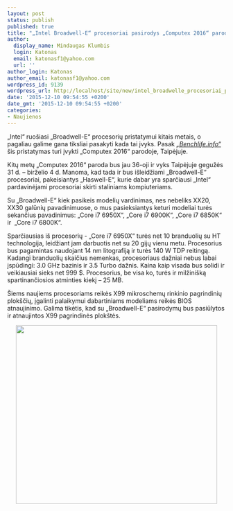 ```yaml
---
layout: post
status: publish
published: true
title: "„Intel Broadwell-E“ procesoriai pasirodys „Computex 2016“ parodoje"
author:
  display_name: Mindaugas Klumbis
  login: Katonas
  email: katonasf1@yahoo.com
  url: ''
author_login: Katonas
author_email: katonasf1@yahoo.com
wordpress_id: 9139
wordpress_url: http://localhost/site/new/intel_broadwelle_procesoriai_pasirodys_computex_2016_parodoje_/
date: '2015-12-10 09:54:55 +0200'
date_gmt: '2015-12-10 09:54:55 +0200'
categories:
- Naujienos
---
```

<p>
	&bdquo;Intel&ldquo; ruo&scaron;iasi &bdquo;Broadwell-E&ldquo; procesorių pristatymui kitais metais, o pagaliau galime gana tiksliai pasakyti kada tai įvyks. Pasak <em><a href="https://benchlife.info/intel-will-announce-14nm-broadwell-e-in-computex-2016-12092015/">&bdquo;Benchlife.info&ldquo;</a></em> &scaron;is pristatymas turi įvykti &bdquo;Computex 2016&ldquo; parodoje, Taipėjuje.</p>
<p>
	Kitų metų &bdquo;Computex 2016&ldquo; paroda bus jau 36-oji ir vyks Taipėjuje gegužės 31 d. &ndash; birželio 4 d. Manoma, kad tada ir bus i&scaron;leidžiami &bdquo;Broadwell-E&ldquo; procesoriai, pakeisiantys &bdquo;Haswell-E&ldquo;, kurie dabar yra sparčiausi &bdquo;Intel&ldquo; pardavinėjami procesoriai skirti staliniams kompiuteriams.</p>
<p>
	Su &bdquo;Broadwell-E&ldquo; kiek pasikeis modelių vardinimas, nes nebeliks XX20, XX30 galūnių pavadinimuose, o mus pasieksiantys keturi modeliai turės sekančius pavadinimus: &bdquo;Core i7 6950X&ldquo;, &bdquo;Core i7 6900K&ldquo;, &bdquo;Core i7 6850K&ldquo; ir&nbsp; &bdquo;Core i7 6800K&ldquo;.</p>
<p>
	Sparčiausias i&scaron; procesorių - &bdquo;Core i7 6950X&ldquo; turės net 10 branduolių su HT technologija, leidžiant jam darbuotis net su 20 gijų vienu metu. Procesorius bus pagamintas naudojant 14 nm litografiją ir turės 140 W TDP reitingą. Kadangi branduolių skaičius nemenkas, procesoriaus dažniai nebus labai įspūdingi: 3.0 GHz bazinis ir 3.5 Turbo dažnis. Kaina kaip visada bus solidi ir veikiausiai sieks net 999 $. Procesorius, be visa ko, turės ir milžini&scaron;ką spartinančiosios atminties kiekį &ndash; 25 MB.</p>
<p>
	&Scaron;iems naujiems procesoriams reikės X99 mikroschemų rinkinio pagrindinių plok&scaron;čių, įgalinti palaikymui dabartiniams modeliams reikės BIOS atnaujinimo. Galima tikėtis, kad su &bdquo;Broadwell-E&ldquo; pasirodymų bus pasiūlytos ir atnaujintos X99 pagrindinės plok&scaron;tės.&nbsp;</p>
<p style="text-align: center;">
	<a href="http://technews.lt/userfiles/broadwell e spec.PNG"><img alt="" src="http://technews.lt/userfiles/broadwell e spec.PNG" style="width: 464px; height: 412px;" /></a></p>
